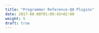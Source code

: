 ```yaml
---
title: "Programmer Reference-QA Plugins"
date: 2017-08-08T01:09:43+02:00
weight: 5
draft: true
---
```


